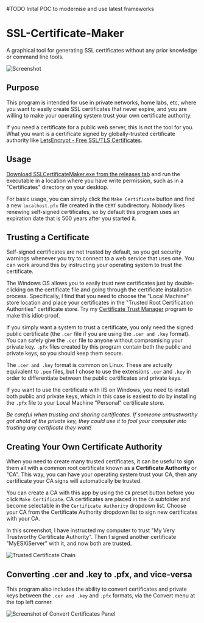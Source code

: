 #TODO
Inital POC to modernise and use latest frameworks

# SSL-Certificate-Maker
A graphical tool for generating SSL certificates without any prior knowledge or command line tools.

![Screenshot](https://i.imgur.com/9IE0R1l.png)

## Purpose

This program is intended for use in private networks, home labs, etc, where you want to easily create SSL certificates that never expire, and you are willing to make your operating system trust your own certificate authority.

If you need a certificate for a public web server, this is not the tool for you.  What you want is a certificate signed by globally-trusted certificate authority like [LetsEncrypt - Free SSL/TLS Certificates](https://letsencrypt.org/).

## Usage

[Download SSLCertificateMaker.exe from the releases tab](https://github.com/bp2008/SSL-Certificate-Maker/releases) and run the executable in a location where you have write permission, such as in a "Certificates" directory on your desktop.

For basic usage, you can simply click the `Make Certificate` button and find a new `localhost.pfx` file created in the `CERT` subdirectory.  Nobody likes renewing self-signed certificates, so by default this program uses an expiration date that is 500 years after you started it.

## Trusting a Certificate

Self-signed certificates are not trusted by default, so you get security warnings whenever you try to connect to a web service that uses one.  You can work around this by instructing your operating system to trust the certificate.

The Windows OS allows you to easily trust new certificates just by double-clicking on the certificate file and going through the certificate installation process.  Specifically, I find that you need to choose the "Local Machine" store location and place your certificates in the "Trusted Root Certification Authorities" certificate store.  Try my [Certificate Trust Manager](https://github.com/bp2008/CertTrustManager) program to make this idiot-proof.

If you simply want a system to trust a certificate, you only need the signed public certificate (the `.cer` file if you are using the `.cer and .key` format). You can safely give the `.cer` file to anyone without compromising your private key.  `.pfx` files created by this program contain both the public and private keys, so you should keep them secure.

The `.cer and .key` format is common on Linux.  These are actually equivalent to `.pem` files, but I chose to use the extensions `.cer` and `.key` in order to differentiate between the public certificates and private keys.

If you want to use the certificate with IIS on Windows, you need to install both public and private keys, which in this case is easiest to do by installing the `.pfx` file to your Local Machine "Personal" certificate store.

*Be careful when trusting and sharing certificates.  If someone untrustworthy got ahold of the private key, they could use it to fool your computer into trusting any certificate they want!*

## Creating Your Own Certificate Authority

When you need to create many trusted certificates, it can be useful to sign them all with a common root certificate known as a **Certificate Authority** or "CA".  This way, you can have your operating system trust your CA, then any certificate your CA signs will automatically be trusted.

You can create a CA with this app by using the `CA` preset button before you click `Make Certificate`.  CA certificates are placed in the `CA` subfolder and become selectable in the `Certificate Authority` dropdown list.  Choose your CA from the Certificate Authority dropdown list to sign new certificates with your CA.

In this screenshot, I have instructed my computer to trust "My Very Trustworthy Certificate Authority".  Then I signed another certificate "MyESXiServer" with it, and now both are trusted.

![Trusted Certificate Chain](https://i.imgur.com/8tVWpbr.png)

## Converting .cer and .key to .pfx, and vice-versa

This program also includes the ability to convert certificates and private keys between the `.cer and .key` and `.pfx` formats, via the Convert menu at the top left corner.

![Screenshot of Convert Certificates Panel](https://i.imgur.com/1jiXaJc.png)
